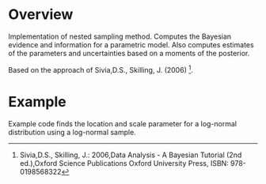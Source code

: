 # Overview
Implementation of nested sampling method. Computes the Bayesian evidence and information for a parametric model.
Also computes estimates of the parameters and uncertainties based on a moments of the posterior. 

Based on the approach of Sivia,D.S., Skilling, J. (2006) [^1].

[^1]: Sivia,D.S., Skilling, J.: 2006,Data Analysis - A Bayesian Tutorial (2nd ed.),Oxford Science Publications Oxford University Press, ISBN:  978-0198568322 

# Example

Example code finds the location and scale parameter for a log-normal distribution using a log-normal sample. 

